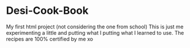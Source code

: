 # Desi-Cook-Book 
My first html project (not considering the one from school)
This is just me experimenting a little and putting what I putting what I learned to use.
The recipes are 100% certified by me xo